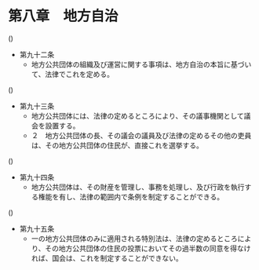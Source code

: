 # 第八章　地方自治

()

- 第九十二条
    - 地方公共団体の組織及び運営に関する事項は、地方自治の本旨に基づいて、法律でこれを定める。

()

- 第九十三条
    - 地方公共団体には、法律の定めるところにより、その議事機関として議会を設置する。
    - ２　地方公共団体の長、その議会の議員及び法律の定めるその他の吏員は、その地方公共団体の住民が、直接これを選挙する。

()

- 第九十四条
    - 地方公共団体は、その財産を管理し、事務を処理し、及び行政を執行する権能を有し、法律の範囲内で条例を制定することができる。

()

- 第九十五条
    - 一の地方公共団体のみに適用される特別法は、法律の定めるところにより、その地方公共団体の住民の投票においてその過半数の同意を得なければ、国会は、これを制定することができない。
